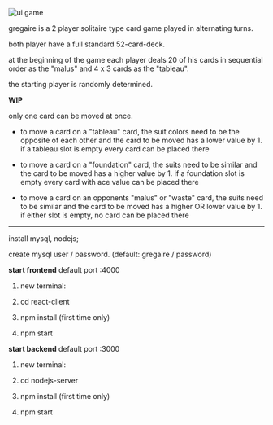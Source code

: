 ![ui game](https://user-images.githubusercontent.com/39095721/135104829-df4cffcc-dfca-475b-b010-4df97f663124.JPG)

gregaire is a 2 player solitaire type card game played in alternating turns.

both player have a full standard 52-card-deck.

at the beginning of the game each player deals 20 of his cards in sequential order as the "malus" and 4 x 3 cards as the "tableau".

the starting player is randomly determined.

**WIP**


only one card can be moved at once.

- to move a card on a "tableau" card, the suit colors need to be the opposite of each other and the card to be moved has a lower value by 1. 
if a tableau slot is empty every card can be placed there

- to move a card on a "foundation" card, the suits need to be similar and the card to be moved has a higher value by 1. 
if a foundation slot is empty every card with ace value can be placed there

- to move a card on an opponents "malus" or "waste" card, the suits need to be similar and the card to be moved has a higher OR lower value by 1. 
if either slot is empty, no card can be placed there

_______
install mysql, nodejs; 

create mysql user / password. (default: gregaire / password)



<b>start frontend</b> default port :4000

1) new terminal:

2) cd react-client

3) npm install (first time only)

4) npm start
  

<b>start backend</b> default port :3000

1) new terminal:

2) cd nodejs-server

3) npm install (first time only)

4) npm start
